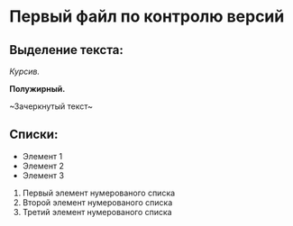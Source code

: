 # Первый файл по контролю версий

## Выделение текста: 

*Курсив.*

**Полужирный.**

~Зачеркнутый текст~

## Списки:

* Элемент 1
* Элемент 2
* Элемент 3

1. Первый элемент нумерованого списка
2. Второй элемент нумерованого списка
3. Третий элемент нумерованого списка
